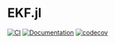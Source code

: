 # EKF.jl

[![CI](https://github.com/ChiyenLee/EKF.jl/actions/workflows/CI.yml/badge.svg?branch=main)](https://github.com/ChiyenLee/EKF.jl/actions/workflows/CI.yml)
[![Documentation](https://github.com/ChiyenLee/EKF.jl/actions/workflows/Documentation.yml/badge.svg?branch=main)](https://github.com/ChiyenLee/EKF.jl/actions/workflows/Documentation.yml)
[![codecov](https://codecov.io/gh/ChiyenLee/EKF.jl/branch/main/graph/badge.svg?token=LVDA34EEXK)](https://codecov.io/gh/ChiyenLee/EKF.jl)
